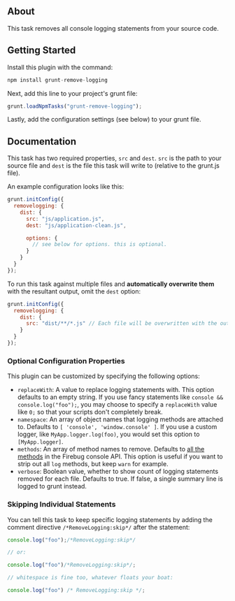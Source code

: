 ## About

This task removes all console logging statements from your source code.

## Getting Started

Install this plugin with the command:

```js
npm install grunt-remove-logging
```

Next, add this line to your project's grunt file:

```js
grunt.loadNpmTasks("grunt-remove-logging");
```

Lastly, add the configuration settings (see below) to your grunt file.

## Documentation

This task has two required properties, `src` and `dest`. `src` is the path to
your source file and `dest` is the file this task will write to (relative to the
grunt.js file).

An example configuration looks like this:

```js
grunt.initConfig({
  removelogging: {
    dist: {
      src: "js/application.js",
      dest: "js/application-clean.js",

      options: {
        // see below for options. this is optional.
      }
    }
  }
});
```

To run this task against multiple files and **automatically overwrite them**
with the resultant output, omit the `dest` option:

```js
grunt.initConfig({
  removelogging: {
    dist: {
      src: "dist/**/*.js" // Each file will be overwritten with the output!
    }
  }
});
```

### Optional Configuration Properties

This plugin can be customized by specifying the following options:

* `replaceWith`: A value to replace logging statements with. This option defaults to an empty string. If you use fancy statements like `console && console.log("foo");`, you may choose to specify a `replaceWith` value like `0;` so that your scripts don't completely break.
* `namespace`: An array of object names that logging methods are attached to.
Defaults to `[ 'console', 'window.console' ]`. If you use a custom logger, like
`MyApp.logger.log(foo)`, you would set this option to `[MyApp.logger]`.
* `methods`: An array of method names to remove. Defaults to [all the methods](http://getfirebug.com/wiki/index.php/Console_API) in the Firebug console API. This option is useful if you want to strip out all `log` methods, but keep `warn` for example.
* `verbose`: Boolean value, whether to show count of logging statements removed for each file. Defaults to true. If false, a single summary line is logged to grunt instead.

### Skipping Individual Statements

You can tell this task to keep specific logging statements by adding the comment directive `/*RemoveLogging:skip*/` after the statement:

```js
console.log("foo");/*RemoveLogging:skip*/

// or:

console.log("foo")/*RemoveLogging:skip*/;

// whitespace is fine too, whatever floats your boat:

console.log("foo") /* RemoveLogging:skip */;
```

